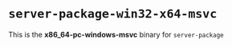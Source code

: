 # `server-package-win32-x64-msvc`

This is the **x86_64-pc-windows-msvc** binary for `server-package`
